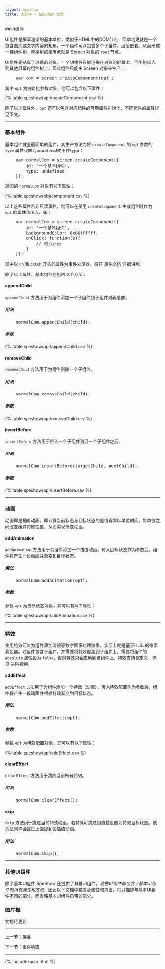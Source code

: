 ```yaml
---
layout: speshow
title: UI组件 - SpeShow 文档
---
```


##UI组件

UI组件是屏幕渲染的基本单位，类似于HTML中的DOM节点，简单地说就是一个包含图片或文字内容的矩形。一个组件可以包含多个子组件，层层嵌套，从而形成一棵组件树，整棵树的根节点就是 Screen 对象的 `root` 节点。

UI组件是从属于屏幕的对象，一个UI组件只能渲染在对应的屏幕上，而不能插入到其他屏幕的组件树上。因此组件只能由 Screen 对象来生产：

<pre class="brush:js">
	var com = screen.createComponent(opt);
</pre>

其中 `opt` 为初始化参数对象，他可以包含以下属性：

{% table speshow/api/createComponent.csv %}

除了以上属性外，`opt` 还可以包含对应组件的可用属性初始化，不同组件的属性详见下文。

***********************************************************************

<h3 id="normal_component">基本组件</h3>

基本组件就是最简单的组件，其生产方法为将 `createComponent` 的 `opt` 参数的 `type` 属性设置为undefined或不传type：

<pre class="brush:js">
	var normalCom = screen.createComponent({
        id: '一个基本组件',
        type: undefined
    });
</pre>

返回的 `normalCom` 对象有以下属性：

{% table speshow/obj/component.csv %}

以上这些属性若非只读属性，均可以在使用 `createComponent` 生成组件时作为 `opt` 的属性值传入，如：

<pre class="brush:js">
	var normalCom = screen.createComponent({
        id: '一个基本组件',
        backgroundColor: 0x00ffffff,
        onClick: function(e){
            // 响应点击
        }
    });
</pre>

其中以 `on` 和 `catch` 开头的属性为事件处理器，将在 [事件文档](event.html) 详细讲解。

除了以上属性，基本组件还包括以下方法：



#### appendChild

`appendChild` 方法用于为组件添加一个子组件到子组件列表尾部。

##### 用法

<pre class="brush:js">
	normalCom.appendChild(child);
</pre>

##### 参数

{% table speshow/api/appendChild.csv %}



#### removeChild

`removeChild` 方法用于为组件删除一个子组件。

##### 用法

<pre class="brush:js">
	normalCom.removeChild(child);
</pre>

##### 参数

{% table speshow/api/removeChild.csv %}



#### insertBefore

`insertBefore` 方法用于插入一个子组件到另一个子组件之前。

##### 用法

<pre class="brush:js">
	normalCom.insertBefore(targetChild, nextChild);
</pre>

##### 参数

{% table speshow/api/insertBefore.csv %}

***********************************************************************

<h3 id="animation">动画</h3>

动画即是插值动画，即计算当前状态与目标状态的差值再除以单位时间，每单位之间改变组件的属性值，从而实现渐变动画。

#### addAnimation

`addAnimation` 方法用于为组件添加一个插值动画，传入目标状态作为参数后，组件将产生一段动画并渐变到目标状态。

##### 用法

<pre class="brush:js">
	normalCom.addAnimation(opt);
</pre>

##### 参数

参数 `opt` 为目标状态对象，其可以有以下属性：

{% table speshow/api/addAnimation.csv %}

***********************************************************************

<h3 id="effect">特效</h3>

使用特效可以为组件添加滤镜等数字图像处理效果，实际上就是基于HLSL的像素着色器。若组件包含子组件，并需要将特效覆盖到子组件上，需要将组件的 `absolute` 属性设为 `false`，否则特效只会应用到该组件上。特效支持自定义，详见 [进阶指南](advanced.html)。

#### addEffect

`addEffect` 方法用于为组件添加一个特效（动画），传入特效配置作为参数后，组件将产生一段动画并根据特效渐变到目标状态。

##### 用法

<pre class="brush:js">
	normalCom.addEffect(opt);
</pre>

##### 参数

参数 `opt` 为特效配置对象，其可以有以下属性：

{% table speshow/api/addEffect.csv %}

#### clearEffect

`clearEffect` 方法用于清除当前所有特效。

##### 用法

<pre class="brush:js">
	normalCom.clearEffect();
</pre>

#### skip

`skip` 方法用于跳过当前特效动画，若特效可跳过则直接设置为特效目标状态。该方法同样会跳过上面提到的插值动画。

##### 用法

<pre class="brush:js">
	normalCom.skip();
</pre>

***********************************************************************

<h3 id="picturebox">其他UI组件</h3>

除了基本UI组件 SpeShow 还提供了其他UI组件。*这些UI组件都包含了基本UI组件的所有属性和方法*，因此以下文档中若提及属性和方法，将只描述与基本UI组件不同的部分，而省略基本UI组件自带的部分。

<h3 id="picturebox">图片框</h3>

文档待更新

***********************************************************************

上一节：[屏幕](screen.html)

下一节：[事件响应](event.html)

***********************************************************************

{% include uyan.html %}